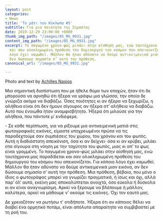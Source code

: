 ```yaml
---
layout: post
categories:
- News
title: 'Το μάτι του Κύκλωπα #5'
subtitle: Για μια ποιότητα της Σημασίας
date: 2019-12-29 23:00:00 +0000
thumb_img_path: "/images/05_MG_9931.jpg"
content_img_path: "/images/05_MG_9931.jpg"
excerpt: Το παγωμένο χρονο-φώς μιλάει στην αίσθησή μας, ενώ ταυτόχρονα μας παραδίδεται
  και σαν ολοκληρωμένη πρόθεση του δημιουργού του κόσμου που απεικονίζεται. Για κάποιο
  λόγο έχει καμωθεί. Μάλλον θα ήταν αδύνατο να δούμε αντικειμενικά μιαν εικόνα, αν
  δεν δώσουμε σημασία σ’ αυτή την πρόθεση.
canonical_url: "/images/05_MG_9931.jpg"

---
```

Photo and text by <a href="https://anikon.org/" target="blank">Achilles Nasios</a>

Μια σημαντική διαπίστωση που με ήθελε θύμα των εποχών, ήταν ότι δε μπορούσα να αρνηθώ ότι ήξερα να γράφω μια γλώσσα, την οποία δε γνώριζα ακόμα να διαβάζω. Όσες ποιότητες κι αν ήξερα να ξεχωρίζω, η αλήθεια είναι ότι δεν ήμουν σίγουρος αν ήξερα στ’ αλήθεια να διαβάζω. Αυτό που ένοιωθα ήταν αναμφισβήτητο. Ήξερα ότι μιλούσε για την αλήθεια, που πάντοτε μ’ ενδιέφερε.

\- Σε κάθε περίπτωση, για να ρίξουμε μια αντικειμενική ματιά στις φωτογραφικές εικόνες, είμαστε υποχρεωμένοι πρώτα να τις παραδεχτούμε σαν συμπιέσεις του χώρου, του χρόνου και του φωτός. Αυτή η δισδιάστατη απεικόνιση, όσα κι αν δείχνει· όσα κι αν κρύβει, μιλάει στα σίγουρα στη νόηση με την ταχύτητα του φωτός, μιας κι απ’ το φως είναι γραμμένη. Το παγωμένο χρονο-φώς μιλάει στην αίσθησή μας, ενώ ταυτόχρονα μας παραδίδεται και σαν ολοκληρωμένη πρόθεση του δημιουργού του κόσμου που απεικονίζεται. Για κάποιο λόγο έχει καμωθεί. Μάλλον θα ήταν αδύνατο να δούμε αντικειμενικά μιαν εικόνα, αν δεν δώσουμε σημασία σ’ αυτή την πρόθεση. Μια πρόθεση, βέβαια, που μόνο ο ίδιος ο φωτογράφος μπορεί να γνωρίζει πραγματικά, ή ίσως και όχι, αλλά παρ’ όλ’ αυτά, εκείνη μας αποκαλύπτεται ανοιχτά, όσο εύκολα ή δύσκολα κι αν είναι αναγνωρίσιμη. Αρκεί να ξέρουμε να βλέπουμε ή μάλλον, καλύτερα, αρκεί να μάθουμε ν’ ακούμε τις εικόνες. Όχι τον εαυτό μας.

Δε χρειαζόταν να ρωτήσω τ' οτιδήποτε. Ήξερα ότι αν κάποιος θέλει να διαβεί ένα ορμητικό ποτάμι, είναι απόλυτα απαραίτητο να συμβιβαστεί με τη ροή του.